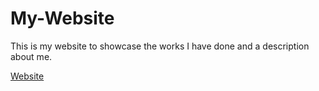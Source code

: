 # My-Website

This is my website to showcase the works I have done and a description about me.

[Website](https://sayarinu.github.io/My-Website/)
